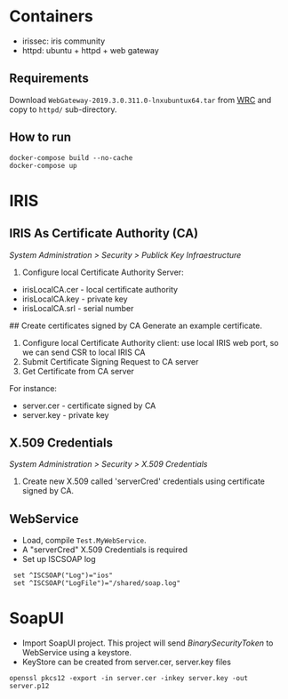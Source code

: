 # Containers
* irissec: iris community
* httpd: ubuntu + httpd + web gateway

## Requirements
Download `WebGateway-2019.3.0.311.0-lnxubuntux64.tar` from [WRC](https://wrc.intersystems.com) and copy to `httpd/` sub-directory.

## How to run
```
docker-compose build --no-cache
docker-compose up
```

# IRIS
## IRIS As Certificate Authority (CA)
*System Administration > Security > Publick Key Infraestructure*
1. Configure local Certificate Authority Server:
* irisLocalCA.cer - local certificate authority
* irisLocalCA.key - private key
* irisLocalCA.srl - serial number

## Create certificates signed by CA
Generate an example certificate.

1. Configure local Certificate Authority client: use local IRIS web port, so we can send CSR to local IRIS CA
2. Submit Certificate Signing Request to CA server
3. Get Certificate from CA server

For instance:
* server.cer - certificate signed by CA
* server.key - private key

## X.509 Credentials
*System Administration > Security > X.509 Credentials*
1. Create new X.509 called 'serverCred' credentials using certificate signed by CA.

## WebService
* Load, compile `Test.MyWebService`.
* A "serverCred" X.509 Credentials is required
* Set up ISCSOAP log
```
 set ^ISCSOAP("Log")="ios"
 set ^ISCSOAP("LogFile")="/shared/soap.log"
```

# SoapUI
* Import SoapUI project. This project will send *BinarySecurityToken* to WebService using a keystore.
* KeyStore can be created from server.cer, server.key files
```
openssl pkcs12 -export -in server.cer -inkey server.key -out server.p12
```